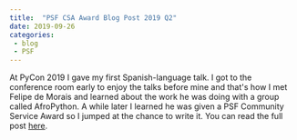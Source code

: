 ```yaml
---
title:  "PSF CSA Award Blog Post 2019 Q2"
date: 2019-09-26
categories: 
 - blog
 - PSF
---
```


At PyCon 2019 I gave my first Spanish-language talk. I got to the conference room early to enjoy the talks before mine and that's how I met Felipe de Morais and learned about the work he was doing with a group called AfroPython. A while later I learned he was given a PSF Community Service Award so I jumped at the chance to write it. You can read the full post [here](https://pyfound.blogspot.com/2019/09/felipe-de-morais-2019-q2-community.html).